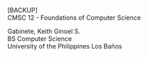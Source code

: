 [BACKUP] <br />
CMSC 12 - Foundations of Computer Science

Gabinete, Keith Ginoel S. <br />
BS Computer Science <br />
University of the Philippines Los Baños <br />
